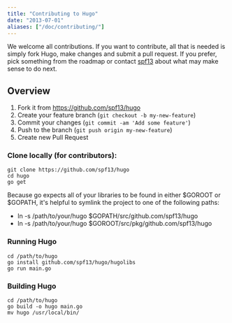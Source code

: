 ```yaml
---
title: "Contributing to Hugo"
date: "2013-07-01"
aliases: ["/doc/contributing/"]
---
```


We welcome all contributions. If you want to contribute, all
that is needed is simply fork Hugo, make changes and submit
a pull request. If you prefer, pick something from the roadmap
or contact [spf13](http://spf13.com) about what may make sense
to do next.

## Overview
1. Fork it from https://github.com/spf13/hugo
2. Create your feature branch (`git checkout -b my-new-feature`)
3. Commit your changes (`git commit -am 'Add some feature'`)
4. Push to the branch (`git push origin my-new-feature`)
5. Create new Pull Request


### Clone locally (for contributors):

    git clone https://github.com/spf13/hugo
    cd hugo
    go get

Because go expects all of your libraries to be found in either
$GOROOT or $GOPATH, it's helpful to symlink the project to one
of the following paths:

 * ln -s /path/to/your/hugo $GOPATH/src/github.com/spf13/hugo
 * ln -s /path/to/your/hugo $GOROOT/src/pkg/github.com/spf13/hugo

### Running Hugo

    cd /path/to/hugo
    go install github.com/spf13/hugo/hugolibs
    go run main.go

### Building Hugo

    cd /path/to/hugo
    go build -o hugo main.go
    mv hugo /usr/local/bin/

